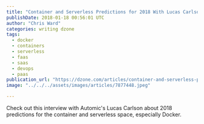 ```yaml
---
title: "Container and Serverless Predictions for 2018 With Lucas Carlson [Audio]"
publishDate: 2018-01-18 00:56:01 UTC
author: "Chris Ward"
categories: writing dzone
tags:
  - docker
  - containers
  - serverless
  - faas
  - saas
  - devops
  - paas
publication_url: "https://dzone.com/articles/container-and-serverless-predictions-for-2018-with"
image: "../../../assets/images/articles/7877448.jpeg"

---
```

Check out this interview with Automic's Lucas Carlson about 2018 predictions for the container and serverless space, especially Docker.

